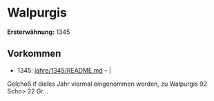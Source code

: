 # Walpurgis

**Ersterwähnung:** 1345

## Vorkommen
- 1345: [jahre/1345/README.md](../jahre/1345/README.md) – |

Geſchoß if dieſes Jahr viermal eingenommen worden,
zu Walpurgis 92 Scho> 22 Gr...
